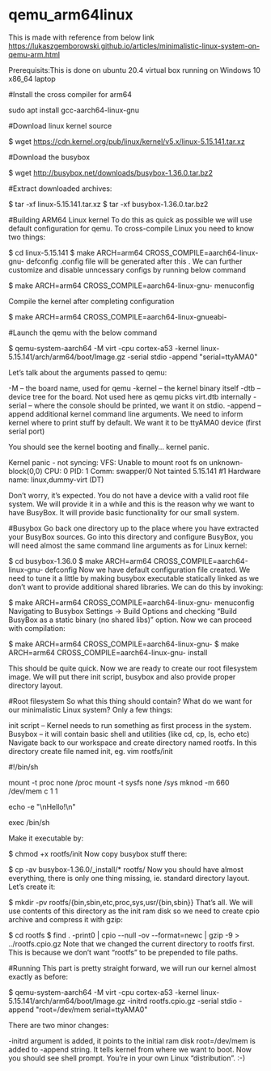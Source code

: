 # qemu_arm64linux
This is made with reference from below link
https://lukaszgemborowski.github.io/articles/minimalistic-linux-system-on-qemu-arm.html

Prerequisits:This is done on ubuntu 20.4 virtual box running on Windows 10 x86_64 laptop

#Install the cross compiler for arm64

sudo apt install gcc-aarch64-linux-gnu

#Download linux kernel source

$ wget https://cdn.kernel.org/pub/linux/kernel/v5.x/linux-5.15.141.tar.xz

#Download the busybox

$ wget http://busybox.net/downloads/busybox-1.36.0.tar.bz2

#Extract downloaded archives:

$ tar -xf linux-5.15.141.tar.xz
$ tar -xf busybox-1.36.0.tar.bz2

#Building ARM64 Linux kernel
To do this as quick as possible we will use default configuration for qemu. To cross-compile Linux you need to know two things:

$ cd linux-5.15.141
$ make ARCH=arm64 CROSS_COMPILE=aarch64-linux-gnu- defconfig
 .config file will be generated after this . We can further customize and disable unncessary configs by running below command

$ make ARCH=arm64 CROSS_COMPILE=aarch64-linux-gnu- menuconfig

Compile the kernel after completing configuration

$ make ARCH=arm64 CROSS_COMPILE=aarch64-linux-gnueabi-

#Launch the qemu with the below command

$ qemu-system-aarch64 -M virt -cpu cortex-a53 -kernel linux-5.15.141/arch/arm64/boot/Image.gz -serial stdio -append "serial=ttyAMA0"


Let’s talk about the arguments passed to qemu:

-M – the board name, used for qemu
-kernel – the kernel binary itself
-dtb – device tree for the board. Not used here as qemu picks virt.dtb internally
-serial – where the console should be printed, we want it on stdio.
-append – append additional kernel command line arguments. We need to inform kernel where to print stuff by default. We want it to be ttyAMA0 device (first serial port)


You should see the kernel booting and finally… kernel panic.

Kernel panic - not syncing: VFS: Unable to mount root fs on unknown-block(0,0)
CPU: 0 PID: 1 Comm: swapper/0 Not tainted 5.15.141 #1
Hardware name: linux,dummy-virt (DT)


Don’t worry, it’s expected. You do not have a device with a valid root file system. We will provide it in a while and this is the reason why we want to have BusyBox. It will provide basic functionality for our small system.

#Busybox
Go back one directory up to the place where you have extracted your BusyBox sources. Go into this directory and configure BusyBox, you will need almost the same command line arguments as for Linux kernel:

$ cd busybox-1.36.0
$ make ARCH=arm64 CROSS_COMPILE=aarch64-linux-gnu- defconfig
Now we have default configuration file created. We need to tune it a little by making busybox executable statically linked as we don’t want to provide additional shared libraries. We can do this by invoking:

$ make ARCH=arm64 CROSS_COMPILE=aarch64-linux-gnu- menuconfig
Navigating to Busybox Settings -> Build Options and checking “Build BusyBox as a static binary (no shared libs)” option. Now we can proceed with compilation:

$ make ARCH=arm64 CROSS_COMPILE=aarch64-linux-gnu-
$ make ARCH=arm64 CROSS_COMPILE=aarch64-linux-gnu- install

This should be quite quick. Now we are ready to create our root filesystem image. We will put there init script, busybox and also provide proper directory layout.

#Root filesystem
So what this thing should contain? What do we want for our minimalistic Linux system? Only a few things:

init script – Kernel needs to run something as first process in the system.
Busybox – it will contain basic shell and utilities (like cd, cp, ls, echo etc)
Navigate back to our workspace and create directory named rootfs. In this directory create file named init, eg. vim rootfs/init

#!/bin/sh

mount -t proc none /proc
mount -t sysfs none /sys
mknod -m 660 /dev/mem c 1 1

echo -e "\nHello!\n"

exec /bin/sh


Make it executable by:

$ chmod +x rootfs/init
Now copy busybox stuff there:

$ cp -av busybox-1.36.0/_install/* rootfs/
Now you should have almost everything, there is only one thing missing, ie. standard directory layout. Let’s create it:

$ mkdir -pv rootfs/{bin,sbin,etc,proc,sys,usr/{bin,sbin}}
That’s all. We will use contents of this directory as the init ram disk so we need to create cpio archive and compress it with gzip:

$ cd rootfs
$ find . -print0 | cpio --null -ov --format=newc | gzip -9 > ../rootfs.cpio.gz
Note that we changed the current directory to rootfs first. This is because we don’t want “rootfs” to be prepended to file paths.

#Running
This part is pretty straight forward, we will run our kernel almost exactly as before:

$ qemu-system-aarch64 -M virt -cpu cortex-a53 -kernel linux-5.15.141/arch/arm64/boot/Image.gz  -initrd rootfs.cpio.gz -serial stdio -append "root=/dev/mem serial=ttyAMA0"

There are two minor changes:

-initrd argument is added, it points to the initial ram disk
root=/dev/mem is added to -append string. It tells kernel from where we want to boot.
Now you should see shell prompt. You’re in your own Linux “distribution”. :-)
